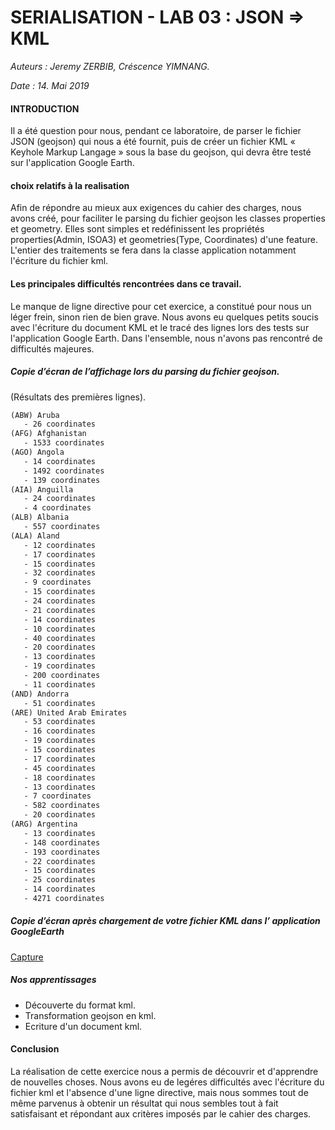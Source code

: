 ﻿# SERIALISATION - LAB 03 :  JSON => KML 

*Auteurs : Jeremy ZERBIB, Créscence YIMNANG.*

*Date   : 14. Mai 2019*

#### INTRODUCTION

Il a  été question pour nous, pendant ce laboratoire, de parser le fichier JSON (geojson) qui nous a été fournit, puis de créer un fichier KML « Keyhole Markup Langage » sous la base du geojson, qui devra être testé sur l'application Google Earth.

#### choix relatifs à la realisation

Afin de répondre au mieux aux exigences du cahier des charges, nous avons créé, pour faciliter le parsing du fichier geojson les classes properties et geometry. Elles sont simples et redéfinissent les propriétés properties(Admin, ISOA3) et geometries(Type, Coordinates) d'une feature. L'entier des traitements se fera dans la classe application notamment l'écriture du fichier kml. 


#### Les principales difficultés rencontrées dans ce travail.
  
Le manque de ligne directive pour cet exercice, a constitué pour nous un léger frein, sinon rien de bien grave. Nous avons eu quelques petits soucis avec l'écriture du document KML et le tracé des lignes lors des tests sur l'application Google Earth. Dans l'ensemble, nous n'avons pas rencontré de difficultés majeures.  
  
  
##### Copie d’écran de l’affichage lors du parsing du fichier geojson.

(Résultats des premières lignes). 
  
  ``` xml
(ABW) Aruba
	 - 26 coordinates
(AFG) Afghanistan
	 - 1533 coordinates
(AGO) Angola
	 - 14 coordinates
	 - 1492 coordinates
	 - 139 coordinates
(AIA) Anguilla
	 - 24 coordinates
	 - 4 coordinates
(ALB) Albania
	 - 557 coordinates
(ALA) Aland
	 - 12 coordinates
	 - 17 coordinates
	 - 15 coordinates
	 - 32 coordinates
	 - 9 coordinates
	 - 15 coordinates
	 - 24 coordinates
	 - 21 coordinates
	 - 14 coordinates
	 - 10 coordinates
	 - 40 coordinates
	 - 20 coordinates
	 - 13 coordinates
	 - 19 coordinates
	 - 200 coordinates
	 - 11 coordinates
(AND) Andorra
	 - 51 coordinates
(ARE) United Arab Emirates
	 - 53 coordinates
	 - 16 coordinates
	 - 19 coordinates
	 - 15 coordinates
	 - 17 coordinates
	 - 45 coordinates
	 - 18 coordinates
	 - 13 coordinates
	 - 7 coordinates
	 - 582 coordinates
	 - 20 coordinates
(ARG) Argentina
	 - 13 coordinates
	 - 148 coordinates
	 - 193 coordinates
	 - 22 coordinates
	 - 15 coordinates
	 - 25 coordinates
	 - 14 coordinates
	 - 4271 coordinates
  ```
  
  
##### Copie d’écran après chargement de votre fichier KML dans l’ application GoogleEarth  

  
  <u>Capture</u>
  
##### Nos apprentissages 
 
 * Découverte du format kml.
 * Transformation geojson en kml. 
 * Ecriture d'un document kml.
  
#### Conclusion

La réalisation de cette exercice nous a permis de découvrir et d'apprendre de nouvelles choses. Nous avons eu de legéres difficultés avec l'écriture du fichier kml et l'absence d'une ligne directive, mais nous sommes tout de même parvenus à obtenir un résultat qui nous sembles tout à fait satisfaisant et répondant aux critères imposés par le cahier des charges. 
